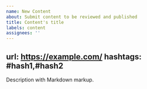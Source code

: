 ```yaml
---
name: New Content
about: Submit content to be reviewed and published
title: Content's title
labels: content
assignees: ''
---
```


url: https://example.com/
hashtags: #hash1,#hash2
---
Description with Markdown markup.
